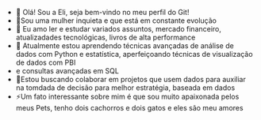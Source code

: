 - 👋 Olá! Sou a Eli, seja bem-vindo no meu perfil do Git!
- 🌻Sou uma mulher inquieta e que está em constante evolução
- 👀 Eu amo ler e estudar variados assuntos, mercado financeiro, atualizadades tecnológicas, livros de alta performance
- 🌱 Atualmente estou aprendendo técnicas avançadas de análise de dados com Python e estatística, aperfeiçoando técnicas de visualização de dados com PBI
- e consultas avançadas em SQL
- 💞️Estou buscando colaborar em projetos que usem dados para auxiliar na tomdada de decisão para melhor estratégia, baseada em dados
- ⚡Um fato interessante sobre mim é que sou muito apaixonada pelos meus Pets, tenho dois cachorros e dois gatos e eles são meu amores 

<!---
Eliane-Araujo/Eliane-Araujo is a ✨ special ✨ repository because its `README.md` (this file) appears on your GitHub profile.
You can click the Preview link to take a look at your changes.
--->
